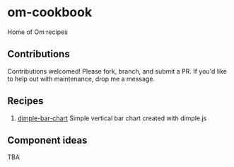 om-cookbook
===========

Home of Om recipes

## Contributions

Contributions welcomed! Please fork, branch, and submit a PR. If you'd
like to help out with maintenance, drop me a message.

## Recipes

1. [dimple-bar-chart](https://github.com/om-cookbook/om-cookbook/tree/master/recipes/dimple-bar-chart)
Simple vertical bar chart created with dimple.js

## Component ideas

TBA
